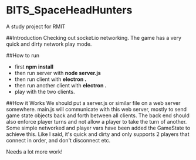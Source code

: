 # BITS_SpaceHeadHunters
A study project for RMIT

##Introduction
Checking out socket.io networking. The game has a very quick and dirty network play mode.

##How to run
- first <b>npm install</b>
- then run server with <b>node server.js</b>
- then run client with <b>electron .</b>
- then run another client with <b>electron .</b>
- play with the two clients.

##How it Works
We should put a server.js or similar file on a web server somewhere.
main.js will communicate with this web server, mostly to send game state objects back and forth between all clients.
The back end should also enforce player turns and not allow a player to take the turn of another. Some simple networked and player vars have been added the GameState to achieve this.
Like I said, it's quick and dirty and only supports 2 players that connect in order, and don't disconnect etc.

Needs a lot more work!